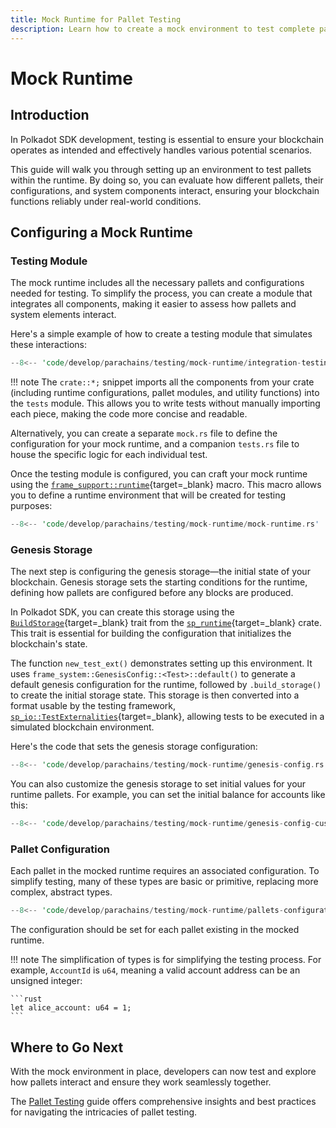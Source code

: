 ```yaml
---
title: Mock Runtime for Pallet Testing
description: Learn how to create a mock environment to test complete pallets functionalities in the Polkadot SDK, ensuring integration between pallets and system components.
---
```


# Mock Runtime

## Introduction

In Polkadot SDK development, testing is essential to ensure your blockchain operates as intended and effectively handles various potential scenarios.

This guide will walk you through setting up an environment to test pallets within the runtime. By doing so, you can evaluate how different pallets, their configurations, and system components interact, ensuring your blockchain functions reliably under real-world conditions.

## Configuring a Mock Runtime

### Testing Module

The mock runtime includes all the necessary pallets and configurations needed for testing. To simplify the process, you can create a module that integrates all components, making it easier to assess how pallets and system elements interact.

Here's a simple example of how to create a testing module that simulates these interactions:

```rust
--8<-- 'code/develop/parachains/testing/mock-runtime/integration-testing-module.rs'
```

!!! note
    The `crate::*;` snippet imports all the components from your crate (including runtime configurations, pallet modules, and utility functions) into the `tests` module. This allows you to write tests without manually importing each piece, making the code more concise and readable.

Alternatively, you can create a separate `mock.rs` file to define the configuration for your mock runtime, and a companion `tests.rs` file to house the specific logic for each individual test.

Once the testing module is configured, you can craft your mock runtime using the [`frame_support::runtime`](https://paritytech.github.io/polkadot-sdk/master/frame_support/attr.runtime.html){target=\_blank} macro. This macro allows you to define a runtime environment that will be created for testing purposes:

```rust
--8<-- 'code/develop/parachains/testing/mock-runtime/mock-runtime.rs'
```
### Genesis Storage

The next step is configuring the genesis storage—the initial state of your blockchain. Genesis storage sets the starting conditions for the runtime, defining how pallets are configured before any blocks are produced.

In Polkadot SDK, you can create this storage using the [`BuildStorage`](https://paritytech.github.io/polkadot-sdk/master/sp_runtime/trait.BuildStorage.html){target=\_blank} trait from the [`sp_runtime`](https://paritytech.github.io/polkadot-sdk/master/sp_runtime){target=\_blank} crate. This trait is essential for building the configuration that initializes the blockchain's state.

The function `new_test_ext()` demonstrates setting up this environment. It uses `frame_system::GenesisConfig::<Test>::default()` to generate a default genesis configuration for the runtime, followed by `.build_storage()` to create the initial storage state. This storage is then converted into a format usable by the testing framework, [`sp_io::TestExternalities`](https://paritytech.github.io/polkadot-sdk/master/sp_io/type.TestExternalities.html){target=\_blank}, allowing tests to be executed in a simulated blockchain environment.

Here's the code that sets the genesis storage configuration:

```rust
--8<-- 'code/develop/parachains/testing/mock-runtime/genesis-config.rs'
```

You can also customize the genesis storage to set initial values for your runtime pallets. For example, you can set the initial balance for accounts like this:

```rust
--8<-- 'code/develop/parachains/testing/mock-runtime/genesis-config-custom.rs'
```

### Pallet Configuration

Each pallet in the mocked runtime requires an associated configuration. To simplify testing, many of these types are basic or primitive, replacing more complex, abstract types.

```rust
--8<-- 'code/develop/parachains/testing/mock-runtime/pallets-configurations.rs'
```

The configuration should be set for each pallet existing in the mocked runtime.

!!! note
    The simplification of types is for simplifying the testing process. For example, `AccountId` is `u64`, meaning a valid account address can be an unsigned integer:

    ```rust
    let alice_account: u64 = 1;
    ```

## Where to Go Next

With the mock environment in place, developers can now test and explore how pallets interact and ensure they work seamlessly together.

The [Pallet Testing](/develop/parachains/testing/pallet-testing/) guide offers comprehensive insights and best practices for navigating the intricacies of pallet testing.